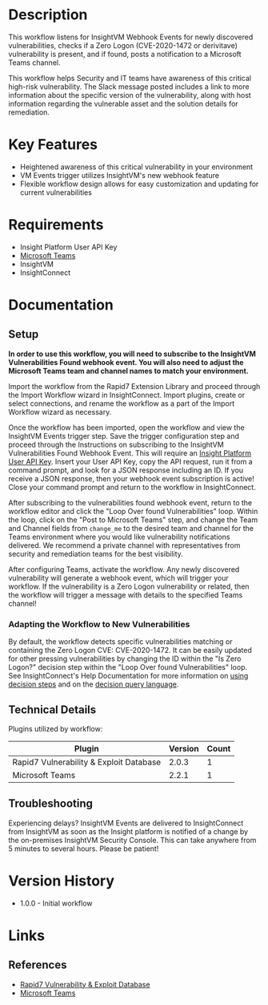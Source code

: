 # Description

This workflow listens for InsightVM Webhook Events for newly discovered vulnerabilities, checks if a Zero Logon (CVE-2020-1472 or derivitave) vulnerability is present, and if found, posts a notification to a Microsoft Teams channel.

This workflow helps Security and IT teams have awareness of this critical high-risk vulnerability. The Slack message posted includes a link to more information about the specific version of the vulnerability, along with host information regarding the vulnerable asset and the solution details for remediation.

# Key Features

* Heightened awareness of this critical vulnerability in your environment
* VM Events trigger utilizes InsightVM's new webhook feature
* Flexible workflow design allows for easy customization and updating for current vulnerabilities

# Requirements

* Insight Platform User API Key
* [Microsoft Teams](https://insightconnect.help.rapid7.com/docs/configure-slack-for-chatops)
* InsightVM
* InsightConnect

# Documentation

## Setup

**In order to use this workflow, you will need to subscribe to the InsightVM Vulnerabilities Found webhook event. You will also need to adjust the Microsoft Teams team and channel names to match your environment.**

Import the workflow from the Rapid7 Extension Library and proceed through the Import Workflow wizard in InsightConnect. Import plugins, create or select connections, and rename the workflow as a part of the Import Workflow wizard as necessary.

Once the workflow has been imported, open the workflow and view the InsightVM Events trigger step. Save the trigger configuration step and proceed through the Instructions on subscribing to the InsightVM Vulnerabilities Found Webhook Event. This will require an [Insight Platform User API Key](https://docs.rapid7.com/insight/managing-platform-api-keys#generating-a-user-key). Insert your User API Key, copy the API request, run it from a command prompt, and look for a JSON response including an ID. If you receive a JSON response, then your webhook event subscription is active! Close your command prompt and return to the workflow in InsightConnect.

After subscribing to the vulnerabilities found webhook event, return to the workflow editor and click the "Loop Over found Vulnerabilities" loop. Within the loop, click on the "Post to Microsoft Teams" step, and change the Team and Channel fields from `change_me` to the desired team and channel for the Teams environment where you would like vulnerability notifications delivered. We recommend a private channel with representatives from security and remediation teams for the best visibility.

After configuring Teams, activate the workflow. Any newly discovered vulnerability will generate a webhook event, which will trigger your workflow. If the vulnerability is a Zero Logon vulnerability or related, then the workflow will trigger a message with details to the specified Teams channel!

### Adapting the Workflow to New Vulnerabilities

By default, the workflow detects specific vulnerabilities matching or containing the Zero Logon CVE: CVE-2020-1472. It can be easily updated for other pressing vulnerabilities by changing the ID within the "Is Zero Logon?" decision step within the "Loop Over found Vulnerabilities" loop. See InsightConnect's Help Documentation for more information on [using decision steps](https://docs.rapid7.com/insightconnect/lesson-4-use-decision-steps/#lesson-4-use-decision-steps) and on the [decision query language](https://docs.rapid7.com/insightconnect/format-query-language/#operators).
 
## Technical Details

Plugins utilized by workflow:

|Plugin|Version|Count|
|----|----|--------|
|Rapid7 Vulnerability & Exploit Database|2.0.3|1|
|Microsoft Teams|2.2.1|1|

## Troubleshooting

Experiencing delays? InsightVM Events are delivered to InsightConnect from InsightVM as soon as the Insight platform is notified of a change by the on-premises InsightVM Security Console. This can take anywhere from 5 minutes to several hours. Please be patient!

# Version History

* 1.0.0 - Initial workflow

# Links

## References

* [Rapid7 Vulnerability & Exploit Database](https://rapid7.com/db)
* [Microsoft Teams](https://www.microsoft.com/en-us/microsoft-365/microsoft-teams/group-chat-software)
